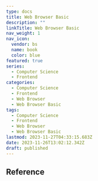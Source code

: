 ```yaml
---
type: docs
title: Web Browser Basic
description: ""
linkTitle: Web Browser Basic
nav_weight: 1
nav_icon:
  vendor: bs
  name: book
  color: blue
featured: true
series:
  - Computer Science
  - Frontend
categories:
  - Computer Science
  - Frontend
  - Web Browser
  - Web Browser Basic
tags:
  - Computer Science
  - Frontend
  - Web Browser
  - Web Browser Basic
lastmod: 2023-11-27T04:33:15.683Z
date: 2023-11-26T13:02:12.342Z
draft: published
---
```


## Reference

